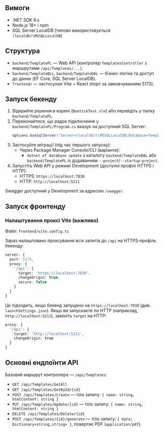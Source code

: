
## Вимоги
- .NET SDK 9.x
- Node.js 18+ і npm
- SQL Server LocalDB (типово використовується `(localdb)\MSSQLLocalDB`)

## Структура
- `backend/TemplatePL` — Web API (контролер `TemplatesController` з маршрутами `/api/Templates/...`).
- `backend/TemplateBLL`, `backend/TemplateDAL` — бізнес-логіка та доступ до даних (EF Core, SQL Server LocalDB).
- `frontend/` — застосунок Vite + React (порт за замовчуванням 5173).

## Запуск бекенду
1. Відкрийте рішення в корені (`BootsikTest.sln`) або перейдіть у папку `backend/TemplatePL`.
2. Переконайтеся, що рядок підключення у `backend/TemplatePL/Program.cs` вказує на доступний SQL Server:
   ```csharp
   options.UseSqlServer("Server=(localdb)\\MSSQLLocalDB;Database=TemplatesDb;Trusted_Connection=True;");
   ```
3. Застосуйте міграції (під час першого запуску):
   - Через Package Manager Console/CLI (варіанти):
     - `dotnet ef database update` з каталогу `backend/TemplateDAL` або `backend/TemplatePL` із додаванням `--project`/`--startup-project`.
4. Запустіть Web API у режимі Development (доступні профілі HTTPS і HTTP):
   - HTTPS: `https://localhost:7030`
   - HTTP: `http://localhost:5211`

Swagger доступний у Development за адресою `/swagger`.

## Запуск фронтенду

### Налаштування проксі Vite (важливо)
Файл: `frontend/vite.config.ts`

Зараз налаштовано проксування всіх запитів до `/api` на HTTPS‑профіль бекенду:
```ts
server: {
  port: 5173,
  proxy: {
    '/api': {
      target: 'https://localhost:7030',
      changeOrigin: true,
      secure: false
    }
  }
}
```
Це підходить, якщо бекенд запущено на `https://localhost:7030` (див. `launchSettings.json`). Якщо ви запускаєте по HTTP (наприклад, `http://localhost:5211`), замініть `target` на HTTP:
```ts
proxy: {
  '/api': {
    target: 'http://localhost:5211',
    changeOrigin: true
  }
}
```

## Основні ендпоїнти API
Базовий маршрут контролера — `/api/Templates`:
- `GET /api/Templates/GetAll`
- `GET /api/Templates/GetById/{id}`
- `POST /api/Templates/Create` — тіло запиту: `{ name: string, htmlContent: string }`
- `PUT /api/Templates/Update/{id}` — тіло запиту: `{ name: string, htmlContent: string }`
- `DELETE /api/Templates/Delete/{id}`
- `POST /api/Templates/{id}/generate` — тіло запиту: `{ data: Dictionary<string,string> }`, повертає PDF (`application/pdf`).
